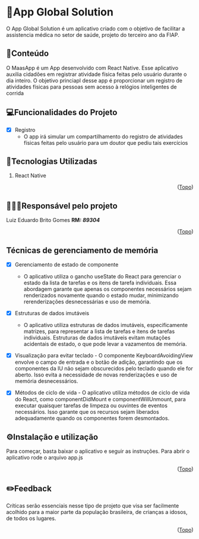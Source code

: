 <a name="readme-top"></a>
# 📱App Global Solution


O App Global Solution é um aplicativo criado com o objetivo de facilitar a assistencia médica no setor de saúde, projeto do terceiro ano da FIAP.

## 📲Conteúdo

O MaasApp é um App desenvolvido com React Native. Esse aplicativo auxilia cidadões em registrar atividade física feitas pelo usuário durante o dia inteiro. O objetivo princiapl desse app é proporcionar um registro de atividades físicas para pessoas sem acesso à relógios inteligentes de corrida

## 💻Funcionalidades do Projeto

- [x] Registro
   - O app irá simular um compartilhamento do registro de atividades físicas feitas pelo usuário para um doutor que pediu tais exercícios

## 🚀Tecnologias Utilizadas

1. React Native
<p align="right">(<a href="#readme-top">Topo</a>)</p>

## 👨🏼‍💻Responsável pelo projeto
Luiz Eduardo Brito Gomes **RM: _89304_**
<p align="right">(<a href="#readme-top">Topo</a>)</p>

## Técnicas de gerenciamento de memória

- [x] Gerenciamento de estado de componente
      
    - O aplicativo utiliza o gancho useState do React para gerenciar o estado da lista de tarefas e os itens de tarefa individuais. Essa abordagem garante que apenas os componentes necessários sejam renderizados novamente quando o estado mudar, minimizando rerenderizações desnecessárias e uso de memória.
      
- [x] Estruturas de dados imutáveis
      
     - O aplicativo utiliza estruturas de dados imutáveis, especificamente matrizes, para representar a lista de tarefas e itens de tarefas individuais. Estruturas de dados imutáveis ​​evitam mutações acidentais de estado, o que pode levar a vazamentos de memória.

- [x] Visualização para evitar teclado
      - O componente KeyboardAvoidingView envolve o campo de entrada e o botão de adição, garantindo que os componentes da IU não sejam obscurecidos pelo teclado quando ele for aberto. Isso evita a necessidade de novas renderizações e uso de memória desnecessários.

- [x] Métodos de ciclo de vida
      - O aplicativo utiliza métodos de ciclo de vida do React, como componentDidMount e componentWillUnmount, para executar quaisquer tarefas de limpeza ou ouvintes de eventos necessários. Isso garante que os recursos sejam liberados adequadamente quando os componentes forem desmontados.

## ⚙️Instalação e utilização

   Para começar, basta baixar o aplicativo e seguir as instruções. Para abrir o aplicativo rode o arquivo app.js
   



<p align="right">(<a href="#readme-top">Topo</a>)</p>

## ✏️Feedback
Críticas serão essenciais nesse tipo de projeto que visa ser facilmente acolhido para a maior parte da população brasileira, de crianças a idosos, de todos os lugares.
<p align="right">(<a href="#readme-top">Topo</a>)</p>
